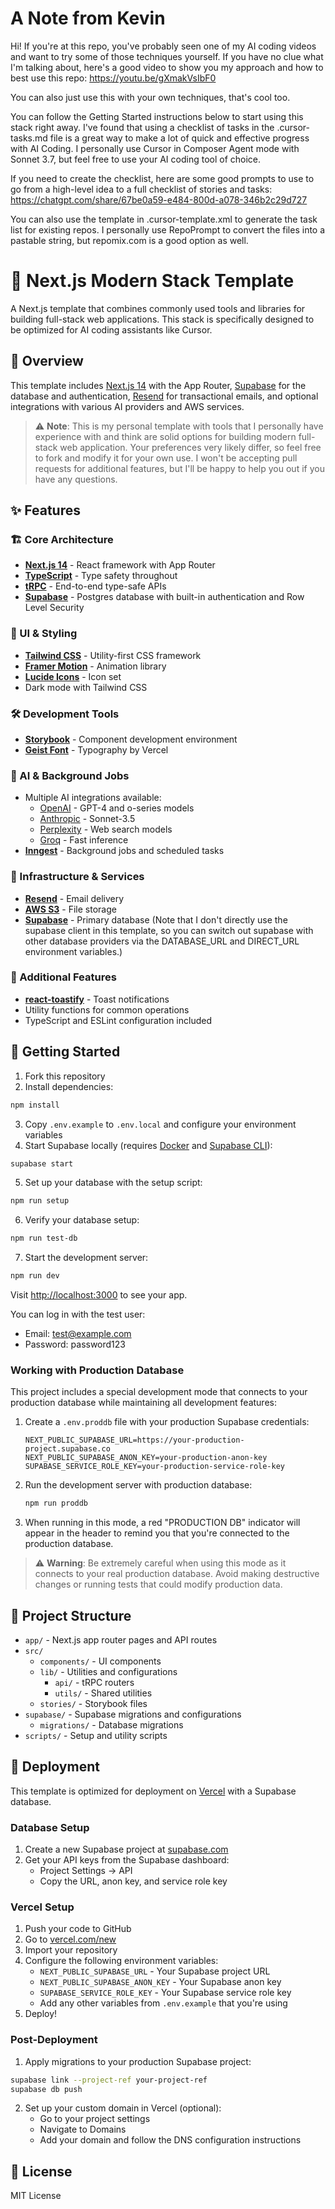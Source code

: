 # A Note from Kevin

Hi! If you're at this repo, you've probably seen one of my AI coding videos and want to try some of those techniques yourself. If you have no clue what I'm talking about, here's a good video to show you my approach and how to best use this repo: https://youtu.be/gXmakVsIbF0

You can also just use this with your own techniques, that's cool too. 

You can follow the Getting Started instructions below to start using this stack right away. I've found that using a checklist of tasks in the .cursor-tasks.md file is a great way to make a lot of quick and effective progress with AI Coding. I personally use Cursor in Composer Agent mode with Sonnet 3.7, but feel free to use your AI coding tool of choice.

If you need to create the checklist, here are some good prompts to use to go from a high-level idea to a full checklist of stories and tasks: https://chatgpt.com/share/67be0a59-e484-800d-a078-346b2c29d727

You can also use the template in .cursor-template.xml to generate the task list for existing repos. I personally use RepoPrompt to convert the files into a pastable string, but repomix.com is a good option as well. 

# 🚀 Next.js Modern Stack Template

A Next.js template that combines commonly used tools and libraries for building full-stack web applications. This stack is specifically designed to be optimized for AI coding assistants like Cursor.

## 🎯 Overview

This template includes [Next.js 14](https://nextjs.org/) with the App Router, [Supabase](https://supabase.com) for the database and authentication, [Resend](https://resend.com) for transactional emails, and optional integrations with various AI providers and AWS services.

> ⚠️ **Note**: This is my personal template with tools that I personally have experience with and think are solid options for building modern full-stack web application. Your preferences very likely differ, so feel free to fork and modify it for your own use. I won't be accepting pull requests for additional features, but I'll be happy to help you out if you have any questions.

## ✨ Features

### 🏗️ Core Architecture

- [**Next.js 14**](https://nextjs.org/) - React framework with App Router
- [**TypeScript**](https://www.typescriptlang.org/) - Type safety throughout
- [**tRPC**](https://trpc.io/) - End-to-end type-safe APIs
- [**Supabase**](https://supabase.com) - Postgres database with built-in authentication and Row Level Security

### 🎨 UI & Styling

- [**Tailwind CSS**](https://tailwindcss.com/) - Utility-first CSS framework
- [**Framer Motion**](https://www.framer.com/motion/) - Animation library
- [**Lucide Icons**](https://lucide.dev/) - Icon set
- Dark mode with Tailwind CSS

### 🛠️ Development Tools

- [**Storybook**](https://storybook.js.org/) - Component development environment
- [**Geist Font**](https://vercel.com/font) - Typography by Vercel

### 🤖 AI & Background Jobs

- Multiple AI integrations available:
  - [OpenAI](https://openai.com) - GPT-4 and o-series models
  - [Anthropic](https://anthropic.com) - Sonnet-3.5
  - [Perplexity](https://perplexity.ai) - Web search models
  - [Groq](https://groq.com) - Fast inference
- [**Inngest**](https://www.inngest.com/) - Background jobs and scheduled tasks

### 🔧 Infrastructure & Services

- [**Resend**](https://resend.com) - Email delivery
- [**AWS S3**](https://aws.amazon.com/s3/) - File storage
- [**Supabase**](https://supabase.com) - Primary database
  (Note that I don't directly use the supabase client in this template, so you can switch out supabase with other database providers via the DATABASE_URL and DIRECT_URL environment variables.)

### 🔔 Additional Features

- [**react-toastify**](https://fkhadra.github.io/react-toastify/) - Toast notifications
- Utility functions for common operations
- TypeScript and ESLint configuration included

## 🚀 Getting Started

1. Fork this repository
2. Install dependencies:

```bash
npm install
```

3. Copy `.env.example` to `.env.local` and configure your environment variables
4. Start Supabase locally (requires [Docker](https://www.docker.com/) and [Supabase CLI](https://supabase.com/docs/guides/cli)):

```bash
supabase start
```

5. Set up your database with the setup script:

```bash
npm run setup
```

6. Verify your database setup:

```bash
npm run test-db
```

7. Start the development server:

```bash
npm run dev
```

Visit [http://localhost:3000](http://localhost:3000) to see your app.

You can log in with the test user:
- Email: test@example.com
- Password: password123

### Working with Production Database

This project includes a special development mode that connects to your production database while maintaining all development features:

1. Create a `.env.proddb` file with your production Supabase credentials:
   ```
   NEXT_PUBLIC_SUPABASE_URL=https://your-production-project.supabase.co
   NEXT_PUBLIC_SUPABASE_ANON_KEY=your-production-anon-key
   SUPABASE_SERVICE_ROLE_KEY=your-production-service-role-key
   ```

2. Run the development server with production database:
   ```bash
   npm run proddb
   ```

3. When running in this mode, a red "PRODUCTION DB" indicator will appear in the header to remind you that you're connected to the production database.

> ⚠️ **Warning**: Be extremely careful when using this mode as it connects to your real production database. Avoid making destructive changes or running tests that could modify production data.

## 📁 Project Structure

- `app/` - Next.js app router pages and API routes
- `src/`
  - `components/` - UI components
  - `lib/` - Utilities and configurations
    - `api/` - tRPC routers
    - `utils/` - Shared utilities
  - `stories/` - Storybook files
- `supabase/` - Supabase migrations and configurations
  - `migrations/` - Database migrations
- `scripts/` - Setup and utility scripts

## 🚀 Deployment

This template is optimized for deployment on [Vercel](https://vercel.com) with a Supabase database.

### Database Setup

1. Create a new Supabase project at [supabase.com](https://supabase.com)
2. Get your API keys from the Supabase dashboard:
   - Project Settings → API
   - Copy the URL, anon key, and service role key

### Vercel Setup

1. Push your code to GitHub
2. Go to [vercel.com/new](https://vercel.com/new)
3. Import your repository
4. Configure the following environment variables:
   - `NEXT_PUBLIC_SUPABASE_URL` - Your Supabase project URL
   - `NEXT_PUBLIC_SUPABASE_ANON_KEY` - Your Supabase anon key
   - `SUPABASE_SERVICE_ROLE_KEY` - Your Supabase service role key
   - Add any other variables from `.env.example` that you're using
5. Deploy!

### Post-Deployment

1. Apply migrations to your production Supabase project:

```bash
supabase link --project-ref your-project-ref
supabase db push
```

2. Set up your custom domain in Vercel (optional):
   - Go to your project settings
   - Navigate to Domains
   - Add your domain and follow the DNS configuration instructions

## 📝 License

MIT License
